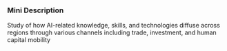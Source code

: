 ### Mini Description

Study of how AI-related knowledge, skills, and technologies diffuse across regions through various channels including trade, investment, and human capital mobility
